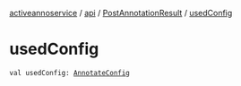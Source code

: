 [activeannoservice](../../index.md) / [api](../index.md) / [PostAnnotationResult](index.md) / [usedConfig](./used-config.md)

# usedConfig

`val usedConfig: `[`AnnotateConfig`](../../config/-annotate-config/index.md)